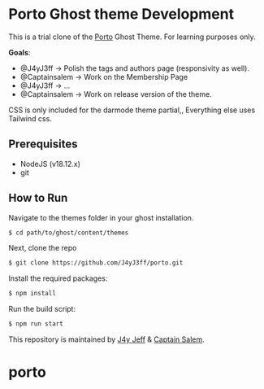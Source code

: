 # Porto Ghost theme Development

This is a trial clone of the [Porto](https://preview.themeforest.net/item/porto-multipurpose-ghost-blog-theme/full_screen_preview/47642992?_ga=2.201244846.1280405767.1711013921-157756745.1697547339) Ghost Theme.
For learning purposes only.

**Goals**:

- @J4yJ3ff -> Polish the tags and authors page (responsivity as well).
- @Captainsalem -> Work on the Membership Page
- @J4yJ3ff -> ...
- @Captainsalem -> Work on release version of the theme.

CSS is only included for the darmode theme partial,, Everything else uses Tailwind css.

## Prerequisites

- NodeJS (v18.12.x)
- git

## How to Run

Navigate to the themes folder in your ghost installation.

```bash
$ cd path/to/ghost/content/themes
```

Next, clone the repo

```bash
$ git clone https://github.com/J4yJ3ff/porto.git
```

Install the required packages:

```bash
$ npm install
```

Run the build script:

```bash
$ npm run start
```

This repository is maintained by [J4y Jeff](https://www.geekbits.io/author/j4y-j3ff/) & [Captain Salem](https://www.geekbits.io/author/csalem/).

# porto
